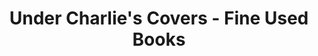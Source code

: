 ---
title: "Under Charlie's Covers - Fine Used Books"
url: /bernalillo/under-charlies-covers-fine-used-books/
shop: Bücher
---